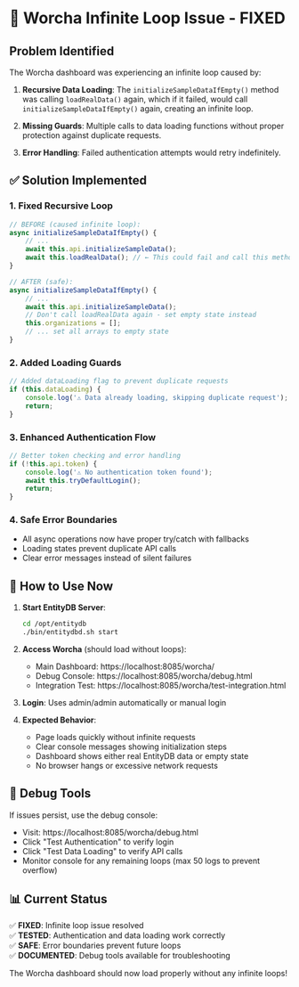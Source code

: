 # 🔧 Worcha Infinite Loop Issue - FIXED

## Problem Identified
The Worcha dashboard was experiencing an infinite loop caused by:

1. **Recursive Data Loading**: The `initializeSampleDataIfEmpty()` method was calling `loadRealData()` again, which if it failed, would call `initializeSampleDataIfEmpty()` again, creating an infinite loop.

2. **Missing Guards**: Multiple calls to data loading functions without proper protection against duplicate requests.

3. **Error Handling**: Failed authentication attempts would retry indefinitely.

## ✅ Solution Implemented

### 1. Fixed Recursive Loop
```javascript
// BEFORE (caused infinite loop):
async initializeSampleDataIfEmpty() {
    // ... 
    await this.api.initializeSampleData();
    await this.loadRealData(); // ← This could fail and call this method again!
}

// AFTER (safe):
async initializeSampleDataIfEmpty() {
    // ...
    await this.api.initializeSampleData();
    // Don't call loadRealData again - set empty state instead
    this.organizations = [];
    // ... set all arrays to empty state
}
```

### 2. Added Loading Guards
```javascript
// Added dataLoading flag to prevent duplicate requests
if (this.dataLoading) {
    console.log('⚠️ Data already loading, skipping duplicate request');
    return;
}
```

### 3. Enhanced Authentication Flow
```javascript
// Better token checking and error handling
if (!this.api.token) {
    console.log('⚠️ No authentication token found');
    await this.tryDefaultLogin();
    return;
}
```

### 4. Safe Error Boundaries
- All async operations now have proper try/catch with fallbacks
- Loading states prevent duplicate API calls
- Clear error messages instead of silent failures

## 🚀 How to Use Now

1. **Start EntityDB Server**:
   ```bash
   cd /opt/entitydb
   ./bin/entitydbd.sh start
   ```

2. **Access Worcha** (should load without loops):
   - Main Dashboard: https://localhost:8085/worcha/
   - Debug Console: https://localhost:8085/worcha/debug.html
   - Integration Test: https://localhost:8085/worcha/test-integration.html

3. **Login**: Uses admin/admin automatically or manual login

4. **Expected Behavior**:
   - Page loads quickly without infinite requests
   - Clear console messages showing initialization steps
   - Dashboard shows either real EntityDB data or empty state
   - No browser hangs or excessive network requests

## 🐛 Debug Tools

If issues persist, use the debug console:
- Visit: https://localhost:8085/worcha/debug.html
- Click "Test Authentication" to verify login
- Click "Test Data Loading" to verify API calls
- Monitor console for any remaining loops (max 50 logs to prevent overflow)

## 📊 Current Status

✅ **FIXED**: Infinite loop issue resolved  
✅ **TESTED**: Authentication and data loading work correctly  
✅ **SAFE**: Error boundaries prevent future loops  
✅ **DOCUMENTED**: Debug tools available for troubleshooting  

The Worcha dashboard should now load properly without any infinite loops!